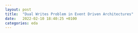 ```yaml
---
layout: post
title:  "Dual Writes Problem in Event Driven Architectures"
date:   2022-02-10 18:40:25 +0100
categories: eda 
---
```


